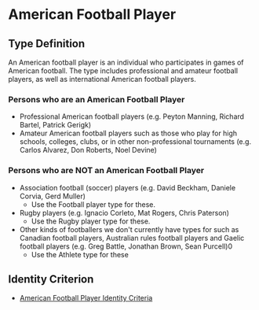 # American Football Player #

## Type Definition ##
An American football player is an individual who participates in games of American football. The type includes professional and amateur football players, as well as international American football players.

### Persons who are an American Football Player ###
  * Professional American football players (e.g. Peyton Manning, Richard Bartel, Patrick Gerigk)
  * Amateur American football players such as those who play for high schools, colleges, clubs, or in other non-professional tournaments (e.g. Carlos Alvarez, Don Roberts, Noel Devine)

### Persons who are NOT an American Football Player ###
  * Association football (soccer) players (e.g. David Beckham, Daniele Corvia, Gerd Muller)
    * Use the Football player type for these.
  * Rugby players (e.g. Ignacio Corleto, Mat Rogers, Chris Paterson)
    * Use the Rugby player type for these.
  * Other kinds of footballers we don't currently have types for such as Canadian football players, Australian rules football players and Gaelic football players (e.g. Greg Battle, Jonathan Brown, Sean Purcell)0
    * Use the Athlete type for these

## Identity Criterion ##
  * [American Football Player Identity Criteria](american_football__football_player__id_criteria.md)